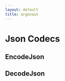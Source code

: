 ```yaml
---
layout: default
title: argonaut
---
```


<div id="main">

<h1>Json Codecs</h1>

<div id="content">

<h2>EncodeJson</h2>

<p>
</p>


<h2>DecodeJson</h2>

<p>
</p>

</div>


</div>
